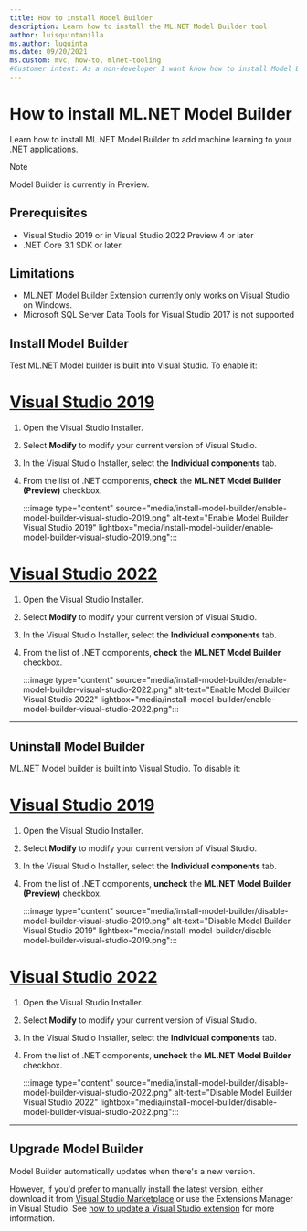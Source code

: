 ```yaml
---
title: How to install Model Builder
description: Learn how to install the ML.NET Model Builder tool
author: luisquintanilla
ms.author: luquinta
ms.date: 09/20/2021
ms.custom: mvc, how-to, mlnet-tooling
#Customer intent: As a non-developer I want know how to install Model Builder to add machine learning to my .NET application.
---
```


# How to install ML.NET Model Builder

Learn how to install ML.NET Model Builder to add machine learning to your .NET applications.

> [!NOTE]
> Model Builder is currently in Preview.

## Prerequisites

- Visual Studio 2019 or in Visual Studio 2022 Preview 4 or later
- .NET Core 3.1 SDK or later.

## Limitations

- ML.NET Model Builder Extension currently only works on Visual Studio on Windows.
- Microsoft SQL Server Data Tools for Visual Studio 2017 is not supported

## Install Model Builder
Test
ML.NET Model builder is built into Visual Studio. To enable it:

<!-- markdownlint-disable MD025 -->
# [Visual Studio 2019](#tab/visual-studio-2019)

1. Open the Visual Studio Installer.
1. Select **Modify** to modify your current version of Visual Studio.
1. In the Visual Studio Installer, select the **Individual components** tab.
1. From the list of .NET components, **check** the **ML.NET Model Builder (Preview)** checkbox.

    :::image type="content" source="media/install-model-builder/enable-model-builder-visual-studio-2019.png" alt-text="Enable Model Builder Visual Studio 2019" lightbox="media/install-model-builder/enable-model-builder-visual-studio-2019.png":::

# [Visual Studio 2022](#tab/visual-studio-2022)

1. Open the Visual Studio Installer.
1. Select **Modify** to modify your current version of Visual Studio.
1. In the Visual Studio Installer, select the **Individual components** tab.
1. From the list of .NET components, **check** the **ML.NET Model Builder** checkbox.

    :::image type="content" source="media/install-model-builder/enable-model-builder-visual-studio-2022.png" alt-text="Enable Model Builder Visual Studio 2022" lightbox="media/install-model-builder/enable-model-builder-visual-studio-2022.png":::

---
<!-- markdownlint-enable MD025 -->

## Uninstall Model Builder

ML.NET Model builder is built into Visual Studio. To disable it:

<!-- markdownlint-disable MD025 -->
<!-- markdownlint-disable MD024 -->
# [Visual Studio 2019](#tab/visual-studio-2019)

1. Open the Visual Studio Installer.
1. Select **Modify** to modify your current version of Visual Studio.
1. In the Visual Studio Installer, select the **Individual components** tab.
1. From the list of .NET components, **uncheck** the **ML.NET Model Builder (Preview)** checkbox.

    :::image type="content" source="media/install-model-builder/disable-model-builder-visual-studio-2019.png" alt-text="Disable Model Builder Visual Studio 2019" lightbox="media/install-model-builder/disable-model-builder-visual-studio-2019.png":::

# [Visual Studio 2022](#tab/visual-studio-2022)

1. Open the Visual Studio Installer.
1. Select **Modify** to modify your current version of Visual Studio.
1. In the Visual Studio Installer, select the **Individual components** tab.
1. From the list of .NET components, **uncheck** the **ML.NET Model Builder** checkbox.

    :::image type="content" source="media/install-model-builder/disable-model-builder-visual-studio-2022.png" alt-text="Disable Model Builder Visual Studio 2022" lightbox="media/install-model-builder/disable-model-builder-visual-studio-2022.png":::

---
<!-- markdownlint-enable MD025 -->
<!-- markdownlint-enable MD024 -->

## Upgrade Model Builder

Model Builder automatically updates when there's a new version.

However, if you'd prefer to manually install the latest version, either download it  from [Visual Studio Marketplace](https://marketplace.visualstudio.com/items?itemName=MLNET.07) or use the Extensions Manager in Visual Studio. See [how to update a Visual Studio extension](/visualstudio/extensibility/how-to-update-a-visual-studio-extension) for more information.
